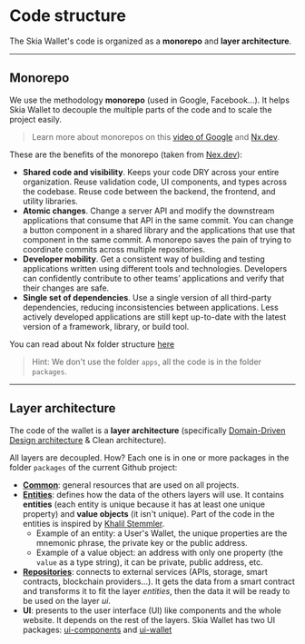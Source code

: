 # Code structure

The Skia Wallet's code is organized as a **monorepo** and **layer architecture**.

---

## Monorepo

We use the methodology **monorepo** (used in Google, Facebook...). It helps Skia Wallet to decouple the multiple parts of the code and to scale the project easily.

> Learn more about monorepos on this [video of Google](https://youtu.be/W71BTkUbdqE) and [Nx.dev](https://nx.dev/guides/why-monorepos).

These are the benefits of the monorepo (taken from [Nex.dev](https://nx.dev/guides/why-monorepos)):

- **Shared code and visibility**. Keeps your code DRY across your entire organization. Reuse validation code, UI components, and types across the codebase. Reuse code between the backend, the frontend, and utility libraries.
- **Atomic changes**. Change a server API and modify the downstream applications that consume that API in the same commit. You can change a button component in a shared library and the applications that use that component in the same commit. A monorepo saves the pain of trying to coordinate commits across multiple repositories.
- **Developer mobility**. Get a consistent way of building and testing applications written using different tools and technologies. Developers can confidently contribute to other teams’ applications and verify that their changes are safe.
- **Single set of dependencies**. Use a single version of all third-party dependencies, reducing inconsistencies between applications. Less actively developed applications are still kept up-to-date with the latest version of a framework, library, or build tool.

You can read about Nx folder structure [here](https://nx.dev/getting-started/nx-setup)

> Hint: We don't use the folder `apps`, all the code is in the folder `packages`.

---

## Layer architecture

The code of the wallet is a **layer architecture** (specifically [Domain-Driven Design architecture](https://en.wikipedia.org/wiki/Domain-driven_design) & Clean architecture).

All layers are decoupled. How? Each one is in one or more packages in the folder `packages` of the current Github project:

- [**Common**](https://github.com/Future-Wallet/skia-wallet/tree/main/packages/common): general resources that are used on all projects.
- [**Entities**](https://github.com/Future-Wallet/skia-wallet/tree/main/packages/entities): defines how the data of the others layers will use. It contains **entities** (each entity is unique because it has at least one unique property) and **value objects** (it isn't unique). Part of the code in the entities is inspired by [Khalil Stemmler](https://khalilstemmler.com/).
  - Example of an entity: a User's Wallet, the unique properties are the mnemonic phrase, the private key or the public address.
  - Example of a value object: an address with only one property (the `value` as a type string), it can be private, public address, etc.
- [**Repositories**](https://github.com/Future-Wallet/skia-wallet/tree/main/packages/repositories): connects to external services (APIs, storage, smart contracts, blockchain providers...). It gets the data from a smart contract and transforms it to fit the layer _entities_, then the data it will be ready to be used on the layer _ui_.
- **UI**: presents to the user interface (UI) like components and the whole website. It depends on the rest of the layers. Skia Wallet has two UI packages: [ui-components](https://github.com/Future-Wallet/skia-wallet/tree/main/packages/ui-components) and [ui-wallet](https://github.com/Future-Wallet/skia-wallet/tree/main/packages/ui-wallet)
